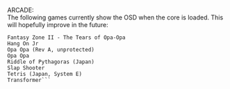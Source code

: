 ARCADE:  
The following games currently show the OSD when the core is loaded. This will hopefully improve in the future:  
```Astro Flash (Japan)
Fantasy Zone II - The Tears of Opa-Opa
Hang On Jr
Opa Opa (Rev A, unprotected)
Opa Opa
Riddle of Pythagoras (Japan)
Slap Shooter
Tetris (Japan, System E)
Transformer```
